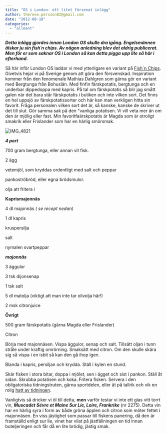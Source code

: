 ```yaml
---
title: "OS i London- ett litet försenat inlägg"
author: therese.persson82@gmail.com
date: "2012-08-18"
categories: 
  - "allmant"
---
```


_**Detta inlägg gjordes innan London OS skulle dra igång. Engelsmännen älskar ju sin fish´n chips. Av någon anledning blev det aldrig publicerat. Men för er som saknar OS i London så kan detta pigga upp lite så här i efterhand.**_

Så här inför London OS laddar vi med ytterligare en variant på [Fish´n Chips](/posts/fish-n-chips "Fish n chips"). Givetvis hejar vi på Sverige genom att göra den försvenskad. Inspiration kommer från den fenomenale Mathias Dahlgren som gärna gör en variant med Bergtunga från Bohuslän. Med finfin färskpotatis, bergtunga och en underbar dippedoppa med kapris. På tal om färskpotatis så blir jag smått galen när det bara står färskpotatis i butiken och inte vilken sort. Det finns en hel uppsjö av färskpotatissorter och här kan man verkligen hitta sin favorit. Fråga personalen vilken sort det är, så kanske, kanske de skriver ut det till slut. Gör samma sak på den "vanliga potatisen. Vi vill veta mer än om den är mjölig eller fast. Min favoritfaärskpotatis är Magda som är otroligt smakrik eller Frislander som har en härlig smörsmak.

![](/static/img/IMG_4821-1024x682.jpg "IMG_4821")

_**4 port**_

700 gram bergtunga, eller annan vit fisk.

2 ägg

vetemjöl, som kryddas ordentligt med salt och peppar

pankoströbröd, eller egna brödsmulor.

olja att fritera i

**Kaprismajonnäs**

4 dl majonnäs _( se recept nedan)_

1 dl kapris

kruspersilja

salt

nymalen svartpeppar

_**majonnäs**_

3 äggulor

3 tsk dijonsenap

1 tsk salt

5 dl matolja (viktigt att man inte tar olivolja här!)

2 msk citronjuice

**Övrigt**

500 gram färskpotatis (gärna Magda eller Frislander)

Citron

Börja med majonnäsen. Vispa äggulor, senap och salt. Tillsätt oljan i tunn stråle under kraftig omrörning. Smaksätt med citron. Om den skulle skära sig så vispa i en isbit så kan den gå ihop igen.

Blanda i kapris, persiljan och krydda. Ställ i kylen en stund.

Skär fisken i stora bitar, doppa i mjölet, sen i ägget och sist i pankon. Ställ åt sidan. Skrubba potatisen och koka. Fritera fisken. Servera i den obligatoriska tidningstruten, gärna sportdelen, eller ät på tallrik och vik en rolig [hatt av tidningen](https://friidaaa.devote.se/blogs/6778470/min-tidningshatt.htm "tidningshatt").

Vanligtvis så dricker vi öl till detta, **men** varför testar vi inte ett glas vitt torrt vin, _**Muscadet Sévre et Maine Sur Lie, Loire, Frankrike**_ (nr 2275). Detta vin har en härlig syra i form av både gröna äpplen och citron som möter fettet i majonnäsen. En viss jästighet som passar till fiskens panering, då den är framställd enligt sur lie, vinet har vilat på jästfällningen en tid innan buteljeringen och får då en lite brödig, jästig smak.
